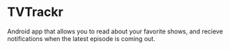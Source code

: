 # TVTrackr
Android app that allows you to read about your favorite shows, and recieve notifications when the latest episode is coming out.
